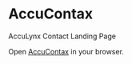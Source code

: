 # AccuContax
AccuLynx Contact Landing Page

Open [AccuContax](https://neodigm.github.io/accucontax/dist/) in your browser.
